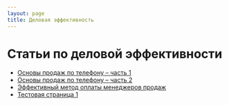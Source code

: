 ```yaml
---
layout: page
title: Деловая эффективность
---
```

# Статьи по деловой эффективности

* [Основы продаж по телефону – часть 1](/content/businessContent/telesales1.html)
* [Основы продаж по телефону – часть 2](/content/businessContent/telesales2.html)
* [Эффективный метод оплаты менеджеров продаж](/content/businessContent/payment.html)
* [Тестовая страница 1](/content/businessContent/testpage.html)
